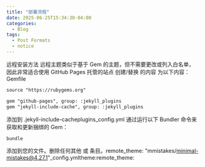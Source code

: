 ```yaml
---
title: "部署流程"
date: 2025-06-25T15:34:30-04:00
categories:
  - Blog
tags:
  - Post Formats
  - notice
---
```


远程安装方法
远程主题类似于基于 Gem 的主题，但不需要更改或列入白名单，因此非常适合使用 GitHub Pages 托管的站点
创建/替换 的内容 为以下内容：Gemfile
```html
source "https://rubygems.org"

gem "github-pages", group: :jekyll_plugins
gem "jekyll-include-cache", group: :jekyll_plugins
```
添加到 .jekyll-include-cacheplugins_config.yml
通过运行以下 Bundler 命令来获取和更新捆绑的 Gem：

```html
bundle
```

添加到您的文件。删除任何其他 或 条目。remote_theme: "mmistakes/minimal-mistakes@4.27.1"_config.ymltheme:remote_theme:
